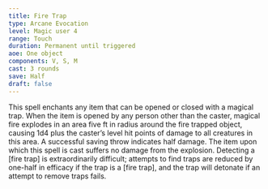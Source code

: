 ```yaml
---
title: Fire Trap
type: Arcane Evocation
level: Magic user 4
range: Touch
duration: Permanent until triggered
aoe: One object
components: V, S, M
cast: 3 rounds
save: Half
draft: false
---
```


This spell enchants any item that can be opened or closed with a magical trap. When the item is opened by any person other than the caster, magical fire explodes in an area five ft in radius around the fire trapped object, causing 1d4 plus the caster’s level hit points of damage to all creatures in this area. A successful saving throw indicates half damage. The item upon which this spell is cast suffers no damage from the explosion. Detecting a [fire trap] is extraordinarily difficult; attempts to find traps are reduced by one-half in efficacy if the trap is a [fire trap], and the trap will detonate if an attempt to remove traps fails.